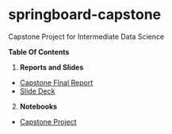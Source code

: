 # springboard-capstone
Capstone Project for Intermediate Data Science

**Table Of Contents**
1. **Reports and Slides**
  - [Capstone FInal Report](https://docs.google.com/document/d/1y7QggDRe-Re4Am0-0cexAtxEsXL6fM08gK7kafQNURk/edit?usp=sharing)
  - [Slide Deck](https://docs.google.com/presentation/d/1LNd7SnQQc3IfsXlkzP-M3cmwM1hgMmDuHkjsouz4F3g/edit?usp=sharing)
  
2. **Notebooks**
  - [Capstone Project](https://github.com/apo6415/springboard-capstone/blob/master/WineQuality_Desc_Stats.ipynb)
